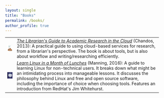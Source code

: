 ```yaml
---
layout: single
title: "Books"
permalink: /books/
author_profile: true
---
```


|         |             | 
| ------------- |-------------| 
| ![cover of The Librarian's Guide to Academic Research in the Cloud ](../images/cloud.jpg "The Librarian's Guide to Academic Research in the Cloud")      | [*The Librarian's Guide to Academic Research in the Cloud*](https://www.amazon.com/Librarians-Academic-Research-Information-Professional/dp/1843347156/ref=sr_1_1?ie=UTF8&qid=1527698758&sr=8-1&keywords=ovadia+librarian+cloud) (Chandos, 2013): A practical guide to using cloud-based services for research, from a librarian's perspective. The book is about tools, but is also about workflow and writing/researching efficiently.|
| ![cover of Learn Linux in a Month of Lunches](../images/linux.lunches.jpg "The Librarian's Guide to Academic Research in the Cloud")      | [*Learn Linux in a Month of Lunches*](https://www.manning.com/ovadia) (Manning, 2016): A guide to learning Linux for non-technical users. It breaks down what might be an intimidating process into manageable lessons. It discusses the philosophy behind Linux and free and open source software, including the importance of choice when choosing tools. Features an introduction from RedHat's Jim Whitehurst.|


